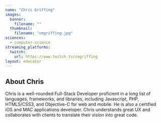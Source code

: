 ```yaml
---
name: "Chris Griffing"
images:
  banner:
    filename: ""
  thumbnail:
    filename: "cmgriffing.jpg"
sciences:
  - computer-science
streaming_platforms:
  twitch:
    url: https://www.twitch.tv/cmgriffing
layout: educator
---
```

## About Chris

Chris is a well-rounded Full-Stack Developer proficient in a long list of languages, frameworks, and libraries, including Javascript, PHP, HTML5/CSS3, and Objective-C for web and mobile. He is also a certified iOS and MAC applications developer. Chris understands great UX and collaborates with clients to translate their vision into great code. 
